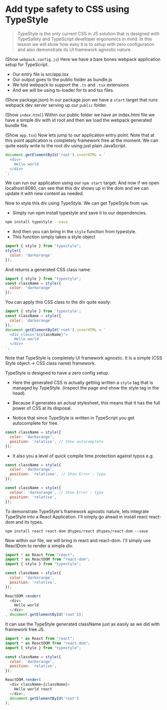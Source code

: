 # Add type safety to CSS using TypeStyle

> TypeStyle is the only current CSS in JS solution that is designed with TypeSafety and TypeScript developer ergonomics in mind. In this lesson we will show how easy it is to setup with zero configuration and also demonstrate its UI framework agnostic nature.

(Show `webpack.config.js`)
Here we have a bare bones webpack application setup for TypeScript.

* Our entry file is src/app.tsx
* Our output goes to the public folder as bundle.js
* We told webpack to support the `.ts` and `.tsx` extensions
* And we will be using ts-loader for ts and tsx files.

(Show package.json)
In our package.json we have a `start` target that runs webpack dev server serving up our `public` folder.

(Show `index.html`)
Within our public folder we have an index.html file we have a simple div with id root and then we load the webpack generated bundle file.

(Show `app.tsx`)
Now lets jump to our application entry point. Note that at this point application is completely framework free at the moment. We can quite easily write to the root div using just plain JavaScript.

```js
document.getElementById('root').innerHTML = `
  <div>
    Hello world
  </div>
`;
```

We can run our application using our `npm start` target. And now if we open localhost:8080, can see that this div shows up in the dom and we can update it with new content as needed.

Now to style this div using TypeStyle. We can get TypeStyle from `npm`.

* Simply run npm install typestyle and save it to our dependencies.

```sh
npm install typestyle --save
```

* And then you can bring in the `style` function from typestyle.
* This function simply takes a style object

```js
import { style } from "typestyle";
style({
  color: 'darkorange'
});
```

And returns a generated CSS class name:

```js
import { style } from "typestyle";
const className = style({
  color: 'darkorange'
});
```

You can apply this CSS class to the div quite easily:

```js
import { style } from 'typestyle';
const className = style({
  color: 'darkorange'
});
document.getElementById('root').innerHTML = `
  <div class="${className}">
    Hello world
  </div>
`;
```

Note that TypeStyle is completely UI framework  agnostic. It is a simple (CSS Style object -> CSS class name) framework.

TypeStyle is designed to have a zero config setup.

* Here the generated CSS is actually getting written a `style` tag that is managed by TypeStyle. (inspect the page and show the style tag in the head).
* Because it generates an actual stylesheet, this means that it has the full power of CSS at its disposal.

* Notice that since TypeStyle is written in TypeScript you get autocomplete for free.
```js
const className = style({
  color: 'darkorange',
  position: 'relative', // Show autocomplete
});
```

* It also you a level of quick compile time protection against typos e.g.

```js
const className = style({
  color: 'darkorange',
  position: 'relativee', // Show Error : typo
});
```
```js
const className = style({
  colour: 'darkorange', // Show Error : typo
  position: 'relative',
});
```
To demonstrate TypeStyle's framework agnostic nature, lets integrate TypeStyle into a React Application. I'll simply go ahead in install react react-dom and its types.

```
npm install react react-dom @types/react @types/react-dom --save
```

Now within our file, we will bring in react and react-dom. I'll simply use ReactDom to render a simple div.

```js
import * as React from "react";
import * as ReactDOM from "react-dom";
import { style } from "typestyle";

const className = style({
  color: 'darkorange',
  position: 'relative',
});

ReactDOM.render(
  <div>
    Hello world
  </div>
, document.getElementById('root'));
```

It can use the TypeStyle generated className just as easily as we did with framework free JS.

```js
import * as React from "react";
import * as ReactDOM from "react-dom";
import { style } from "typestyle";

const className = style({
  color: 'darkorange',
  position: 'relative',
});

ReactDOM.render(
  <div className={className}>
    Hello world react
  </div>,
  document.getElementById('root')
);
```
